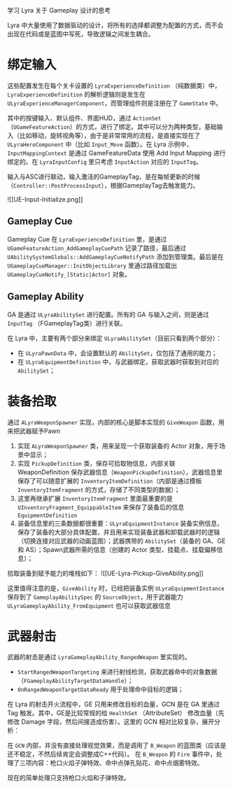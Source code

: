 
学习 Lyra 关于 Gameplay 设计的思考

Lyra 中大量使用了数据驱动的设计，将所有的选择都调整为配置的方式，而不会出现在代码或是蓝图中写死，导致逻辑之间发生耦合。

# 绑定输入

这些配置发生在每个关卡设置的 `LyraExperienceDefinition` （纯数据类）中，`LyraExperienceDefinition` 的解析逻辑则是发生在 `ULyraExperienceManagerComponent`，而管理组件则是注册在了 `GameState` 中。

其中的按键输入、默认组件、界面HUD，通过 `ActionSet` （`UGameFeatureAction`）的方式，进行了绑定。其中可以分为两种类型，基础输入（比如移动，旋转视角等），由于是非常常用的流程，是直接实现在了 `ULyraHeroComponent` 中（比如 `Input_Move` 函数）。在 Lyra 示例中，`InputMappingContext` 是通过 GameFeatureData 使用 Add Input Mapping 进行绑定的。在 `LyraInputConfig` 里只考虑 `InputAction` 对应的 `InputTag`。

输入与ASC进行联动，输入激活的GameplayTag，是在每帧更新的时候（`Controller::PostProcessInput`），根据GameplayTag去触发能力。

![[UE-Input-Initialize.png]]

## Gameplay Cue

Gameplay Cue 在 `LyraExperienceDefinition` 里，是通过 `UGameFeatureAction_AddGameplayCuePath` 记录了路径，最后通过 `UAbilitySystemGlobals::AddGameplayCueNotifyPath` 添加到管理类。最后是在 `UGameplayCueManager::InitObjectLibrary` 里通过路径加载出 `UGameplayCueNotify_[Static|Actor]` 对象。

## Gameplay Ability

GA 是通过 `ULyraAbilitySet` 进行配置。所有的 GA 与输入之间，则是通过 `InputTag` （FGameplayTag类）进行关联。

在 Lyra 中，主要有两个部分来绑定 `ULyraAbilitySet`（目前只看到两个部分）：

- 在 `ULyraPawnData` 中，会设置默认的 `AbilitySet`，仅包括了通用的能力；
- 在 `ULyraEquipmentDefinition` 中，与武器绑定，获取武器时获取到对应的 `AbilitySet`；

# 装备拾取

通过 `ALyraWeaponSpawner` 实现，内部的核心是脚本实现的 `GiveWeapon` 函数，用来把武器赋予Pawn 

1. 实现 `ALyraWeaponSpawner` 类，用来呈现一个获取装备的 Actor 对象，用于场景中显示；
2. 实现 `PickupDefinition` 类，保存可拾取物信息，内部关联 WeaponDefinition 保存武器信息（`WeaponPickupDefinition`），武器信息里保存了可以随意扩展的 `InventoryItemDefinition`（内部是通过模板 `InventoryItemFragment` 的方式，存储了不同类型的数据）；
3. 这里再继承扩展 `InventoryItemFragment` 里面最重要的是 `UInventoryFragment_EquippableItem` 来保存了装备后的信息 `EquipmentDefinition`
4. 装备信息里的三条数据都很重要：`ULyraEquipmentInstance` 装备实例信息，保存了装备的大部分具体配置，并且用来实现装备武器和卸载武器时的逻辑（切换连接对应武器的动画蓝图）；武器携带的 `AbilitySet`（装备的 GA、GE 和 AS）；Spawn武器所需的信息（创建的 Actor 类型、挂载点、挂载偏移信息）；

拾取装备到赋予能力的堆栈如下：
![[UE-Lyra-Pickup-GiveAbility.png]]

这里值得注意的是，`GiveAbility` 时，已经把装备实例 `ULyraEquipmentInstance` 保存到了 `GameplayAbilitySpec` 的 `SourceObject`，用于武器能力 `ULyraGameplayAbility_FromEquipment` 也可以获取武器信息


# 武器射击

武器的射击是通过 `LyraGameplayAbility_RangedWeapon` 里实现的。

- `StartRangedWeaponTargeting` 来进行射线检测，获取武器命中的对象数据（`FGameplayAbilityTargetDataHandle`）；
- `OnRangedWeaponTargetDataReady` 用于处理命中目标的逻辑；

在 Lyra 的射击开火流程中，GE 只用来修改目标的血量，GCN 是在 GA 里通过 Tag 触发。其中，GE是比较常规的给 `HealthSet` （AttributeSet） 修改血量（先修改 Damage 字段，然后间接造成伤害）。这里的 GCN 相对比较复杂，展开分析：

在 `GCN` 内部，并没有直接处理视觉效果，而是调用了 `B_Weapon` 的蓝图类（应该是还不稳定，不然后续肯定会调整成C++代码）。
在 `B_Weapon` 的 `Fire` 事件中，处理了三项内容：枪口火焰子弹特效、命中点弹孔贴花、命中点烟雾特效。

现在的简单处理只支持枪口火焰和子弹特效。
